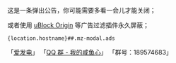 这是一条弹出公告，你可能需要多看一会儿才能关闭；

或者使用 [uBlock Origin](https://cn.bing.com/search?q=uBlock+Origin "uBlock Origin - 必应搜索") 等广告过滤插件永久屏蔽；

`{location.hostname}##.mz-modal.ads`

「[爱发电](https://afdian.net/a/wdssmq "沉冰浮水正在创作和 Z-BlogPHP 相关或无关的各种有用或没用的代码 | 爱发电")」
「[QQ 群 - 我的咸鱼心](https://jq.qq.com/?_wv=1027&k=SRYaRV6T "QQ 群 - 我的咸鱼心")」
「群号：189574683」
